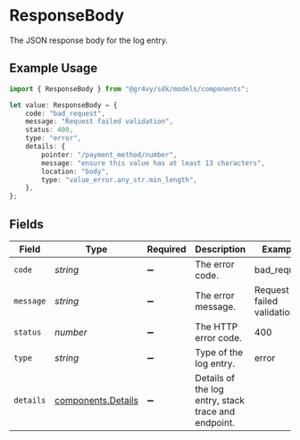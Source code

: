 # ResponseBody

The JSON response body for the log entry.

## Example Usage

```typescript
import { ResponseBody } from "@gr4vy/sdk/models/components";

let value: ResponseBody = {
    code: "bad_request",
    message: "Request failed validation",
    status: 400,
    type: "error",
    details: {
        pointer: "/payment_method/number",
        message: "ensure this value has at least 13 characters",
        location: "body",
        type: "value_error.any_str.min_length",
    },
};
```

## Fields

| Field                                                    | Type                                                     | Required                                                 | Description                                              | Example                                                  |
| -------------------------------------------------------- | -------------------------------------------------------- | -------------------------------------------------------- | -------------------------------------------------------- | -------------------------------------------------------- |
| `code`                                                   | *string*                                                 | :heavy_minus_sign:                                       | The error code.                                          | bad_request                                              |
| `message`                                                | *string*                                                 | :heavy_minus_sign:                                       | The error message.                                       | Request failed validation                                |
| `status`                                                 | *number*                                                 | :heavy_minus_sign:                                       | The HTTP error code.                                     | 400                                                      |
| `type`                                                   | *string*                                                 | :heavy_minus_sign:                                       | Type of the log entry.                                   | error                                                    |
| `details`                                                | [components.Details](../../models/components/details.md) | :heavy_minus_sign:                                       | Details of the log entry, stack trace and endpoint.      |                                                          |